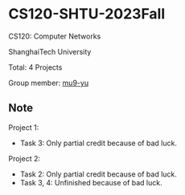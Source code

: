 # CS120-SHTU-2023Fall
CS120: Computer Networks

ShanghaiTech University

Total: 4 Projects

Group member: [mu9-yu](https://github.com/mu9-yu)

## Note
Project 1:
* Task 3: Only partial credit because of bad luck.

Project 2:
* Task 2: Only partial credit because of bad luck.
* Task 3, 4: Unfinished because of bad luck.